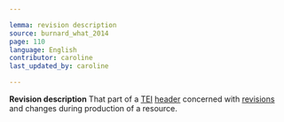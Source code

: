 ```yaml
---

lemma: revision description
source: burnard_what_2014
page: 110
language: English
contributor: caroline
last_updated_by: caroline

---
```


**Revision description**
That part of a [TEI](TEI.html) [header](header.html) concerned with [revisions](revision.html) and changes during production of a resource.
